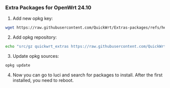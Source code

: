 ### Extra Packages for OpenWrt 24.10

1. Add new opkg key:

  ```bash
  wget https://raw.githubusercontent.com/QuickWrt/Extras-packages/refs/heads/master/key-build.pub && opkg-key add key-build.pub
  ```

2. Add opkg repository:

  ```bash
  echo "src/gz quickwrt_extras https://raw.githubusercontent.com/QuickWrt/Extras-packages/$(. /etc/openwrt_release ; echo $DISTRIB_ARCH)" >> /etc/opkg/customfeeds.conf
  ```

3. Update opkg sources:

  ```bash
  opkg update
  ```

4. Now you can go to luci and search for packages to install. After the first installed, you need to reboot.
